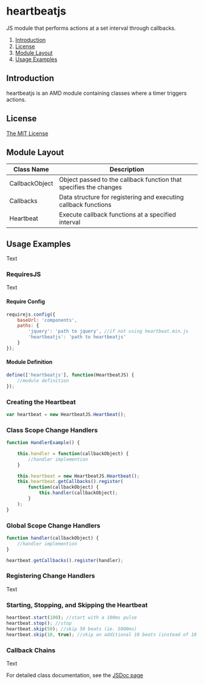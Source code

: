 heartbeatjs
===========

JS module that performs actions at a set interval through callbacks.

1. [Introduction](#introduction)
2. [License](#license)
3. [Module Layout](#modulelayout)
4. [Usage Examples](#usageexamples)
 
Introduction
------------
heartbeatjs is an AMD module containing classes where a timer triggers actions.

License
-------
[The MIT License](http://opensource.org/licenses/MIT)

Module Layout
-------------
| Class Name     | Description                                                       |
| -------------- | ----------------------------------------------------------------- |
| CallbackObject | Object passed to the callback function that specifies the changes |
| Callbacks      | Data structure for registering and executing callback functions   |
| Heartbeat      | Execute callback functions at a specified interval                |

Usage Examples
--------------
Text

### RequiresJS ###
Text

#### Require Config ###
```javascript
requirejs.config({
    baseUrl: 'components',
    paths: {
        'jquery': 'path to jquery', //if not using heartbeat.min.js
        'heartbeatjs': 'path to heartbeatjs'
    }
});
```

#### Module Definition ###
```javascript
define(['heartbeatjs'], function(HeartbeatJS) {
    //module definition
});
```

### Creating the Heartbeat ###
```javascript
var heartbeat = new HeartbeatJS.Heartbeat();
```

### Class Scope Change Handlers ###
```javascript
function HandlerExample() {

    this.handler = function(callbackObject) {
        //handler implemention
    }

    this.heartbeat = new HeartbeatJS.Heartbeat();
    this.heartbeat.getCallbacks().register(
        function(callbackObject) {
            this.handler(callbackObject);
        }
    );
}
```

### Global Scope Change Handlers ###
```javascript
function handler(callbackObject) {
    //handler implemention
}

heartbeat.getCallbacks().register(handler);
```

### Registering Change Handlers ###
Text

### Starting, Stopping, and Skipping the Heartbeat ###
```javascript
heartbeat.start(100); //start with a 100ms pulse
heartbeat.stop(); //stop
heartbeat.skip(50); //skip 50 beats (ie. 5000ms)
heartbeat.skip(10, true); //skip an additional 10 beats (instead of 10 total)
```

### Callback Chains ###
Text

For detailed class documentation, see the [JSDoc page](http://ariker.github.io/heartbeatjs/docs)
